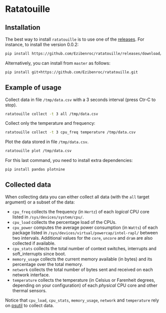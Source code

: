 # Ratatouille

## Installation

The best way to install `ratatouille` is to use one of the
[releases](https://github.com/Ezibenroc/ratatouille/releases). For instance, to install the version 0.0.2:
```sh
pip install https://github.com/Ezibenroc/ratatouille/releases/download/0.0.2/ratatouille-0.0.2-py3-none-any.whl
```

Alternatively, you can install from `master` as follows:
```sh
pip install git+https://github.com/Ezibenroc/ratatouille.git
```

## Example of usage

Collect data in file `/tmp/data.csv` with a 3 seconds interval (press Ctr-C to stop).
```sh
ratatouille collect -t 3 all /tmp/data.csv
```

Collect only the temperature and frequency:
```sh
ratatouille collect -t 3 cpu_freq temperature /tmp/data.csv
```

Plot the data stored in file `/tmp/data.csv`.
```sh
ratatouille plot /tmp/data.csv
```

For this last command, you need to install extra dependencies:
```sh
pip install pandas plotnine
```

## Collected data

When collecting data you can either collect all data (with the `all` target argument) or a subset of the data:

- `cpu_freq` collects the frequency (in `Hertz`) of each *logical* CPU core listed in `/sys/devices/system/cpu/`.
- `cpu_load` collects the percentage load of the CPUs.
- `cpu_power` computes the average power consumption (in `Watts`) of each package listed in `/sys/devices/virtual/powercap/intel-rapl/` between two intervals. Additional values for the `core`, `uncore` and `dram` are also collected if available.
- `cpu_stats` collects the total number of context switches, interrupts and soft_interrupts since boot.
- `memory_usage` collects the current memory available (in bytes) and its percentage over the total memory.
- `network` collects the total number of bytes sent and received on each network interface.
- `temperature` collects the temperature (in Celsius or Farenheit degrees, depending on your configuration) of each *physical* CPU core and other thermal sensors.

Notice that `cpu_load`, `cpu_stats`, `memory_usage`, `network` and `temperature` rely on [psutil](https://github.com/giampaolo/psutil) to collect data.